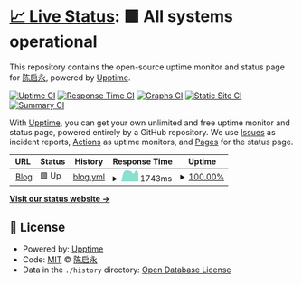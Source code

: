 # [📈 Live Status](https://chenishr.github.io/upptime): <!--live status--> **🟩 All systems operational**

This repository contains the open-source uptime monitor and status page for [陈启永](https://blog.chenishr.com), powered by [Upptime](https://github.com/upptime/upptime).

[![Uptime CI](https://github.com/koj-co/upptime/workflows/Uptime%20CI/badge.svg)](https://github.com/koj-co/upptime/actions?query=workflow%3A%22Uptime+CI%22)
[![Response Time CI](https://github.com/koj-co/upptime/workflows/Response%20Time%20CI/badge.svg)](https://github.com/koj-co/upptime/actions?query=workflow%3A%22Response+Time+CI%22)
[![Graphs CI](https://github.com/koj-co/upptime/workflows/Graphs%20CI/badge.svg)](https://github.com/koj-co/upptime/actions?query=workflow%3A%22Graphs+CI%22)
[![Static Site CI](https://github.com/koj-co/upptime/workflows/Static%20Site%20CI/badge.svg)](https://github.com/koj-co/upptime/actions?query=workflow%3A%22Static+Site+CI%22)
[![Summary CI](https://github.com/koj-co/upptime/workflows/Summary%20CI/badge.svg)](https://github.com/koj-co/upptime/actions?query=workflow%3A%22Summary+CI%22)

With [Upptime](https://upptime.js.org), you can get your own unlimited and free uptime monitor and status page, powered entirely by a GitHub repository. We use [Issues](https://github.com/chenishr/upptime/issues) as incident reports, [Actions](https://github.com/chenishr/upptime/actions) as uptime monitors, and [Pages](https://chenishr.github.io/upptime) for the status page.

<!--start: status pages-->
<!-- This summary is generated by Upptime (https://github.com/upptime/upptime) -->
<!-- Do not edit this manually, your changes will be overwritten -->
<!-- prettier-ignore -->
| URL | Status | History | Response Time | Uptime |
| --- | ------ | ------- | ------------- | ------ |
| <img alt="" src="https://icons.duckduckgo.com/ip3/blog.chenishr.com.ico" height="13"> [Blog](https://blog.chenishr.com) | 🟩 Up | [blog.yml](https://github.com/chenishr/upptime/commits/HEAD/history/blog.yml) | <details><summary><img alt="Response time graph" src="./graphs/blog/response-time-week.png" height="20"> 1743ms</summary><br><a href="https://chenishr.github.io/upptime/history/blog"><img alt="Response time 1769" src="https://img.shields.io/endpoint?url=https%3A%2F%2Fraw.githubusercontent.com%2Fchenishr%2Fupptime%2FHEAD%2Fapi%2Fblog%2Fresponse-time.json"></a><br><a href="https://chenishr.github.io/upptime/history/blog"><img alt="24-hour response time 1902" src="https://img.shields.io/endpoint?url=https%3A%2F%2Fraw.githubusercontent.com%2Fchenishr%2Fupptime%2FHEAD%2Fapi%2Fblog%2Fresponse-time-day.json"></a><br><a href="https://chenishr.github.io/upptime/history/blog"><img alt="7-day response time 1743" src="https://img.shields.io/endpoint?url=https%3A%2F%2Fraw.githubusercontent.com%2Fchenishr%2Fupptime%2FHEAD%2Fapi%2Fblog%2Fresponse-time-week.json"></a><br><a href="https://chenishr.github.io/upptime/history/blog"><img alt="30-day response time 1768" src="https://img.shields.io/endpoint?url=https%3A%2F%2Fraw.githubusercontent.com%2Fchenishr%2Fupptime%2FHEAD%2Fapi%2Fblog%2Fresponse-time-month.json"></a><br><a href="https://chenishr.github.io/upptime/history/blog"><img alt="1-year response time 1776" src="https://img.shields.io/endpoint?url=https%3A%2F%2Fraw.githubusercontent.com%2Fchenishr%2Fupptime%2FHEAD%2Fapi%2Fblog%2Fresponse-time-year.json"></a></details> | <details><summary><a href="https://chenishr.github.io/upptime/history/blog">100.00%</a></summary><a href="https://chenishr.github.io/upptime/history/blog"><img alt="All-time uptime 76.97%" src="https://img.shields.io/endpoint?url=https%3A%2F%2Fraw.githubusercontent.com%2Fchenishr%2Fupptime%2FHEAD%2Fapi%2Fblog%2Fuptime.json"></a><br><a href="https://chenishr.github.io/upptime/history/blog"><img alt="24-hour uptime 100.00%" src="https://img.shields.io/endpoint?url=https%3A%2F%2Fraw.githubusercontent.com%2Fchenishr%2Fupptime%2FHEAD%2Fapi%2Fblog%2Fuptime-day.json"></a><br><a href="https://chenishr.github.io/upptime/history/blog"><img alt="7-day uptime 100.00%" src="https://img.shields.io/endpoint?url=https%3A%2F%2Fraw.githubusercontent.com%2Fchenishr%2Fupptime%2FHEAD%2Fapi%2Fblog%2Fuptime-week.json"></a><br><a href="https://chenishr.github.io/upptime/history/blog"><img alt="30-day uptime 47.08%" src="https://img.shields.io/endpoint?url=https%3A%2F%2Fraw.githubusercontent.com%2Fchenishr%2Fupptime%2FHEAD%2Fapi%2Fblog%2Fuptime-month.json"></a><br><a href="https://chenishr.github.io/upptime/history/blog"><img alt="1-year uptime 45.40%" src="https://img.shields.io/endpoint?url=https%3A%2F%2Fraw.githubusercontent.com%2Fchenishr%2Fupptime%2FHEAD%2Fapi%2Fblog%2Fuptime-year.json"></a></details>

<!--end: status pages-->

[**Visit our status website →**](https://chenishr.github.io/upptime)

## 📄 License

- Powered by: [Upptime](https://github.com/upptime/upptime)
- Code: [MIT](./LICENSE) © [陈启永](https://blog.chenishr.com)
- Data in the `./history` directory: [Open Database License](https://opendatacommons.org/licenses/odbl/1-0/)
